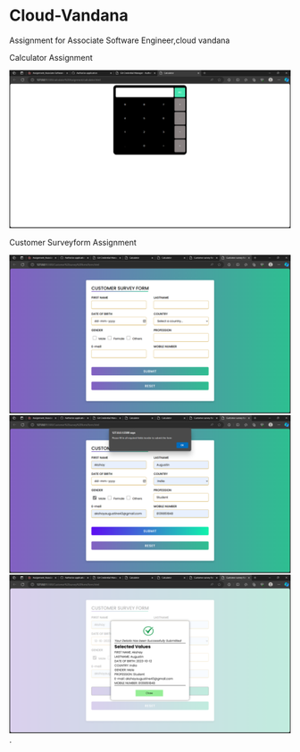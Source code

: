 # Cloud-Vandana
Assignment for  Associate Software Engineer,cloud vandana

Calculator Assignment

![Alt text](/calculator.png "Calculator image")

Customer Surveyform Assignment

![Alt text](/form1.png "form image")
![Alt text](/form2.png "validation form image")
![Alt text](/form3.png "form image after submitting")
.





